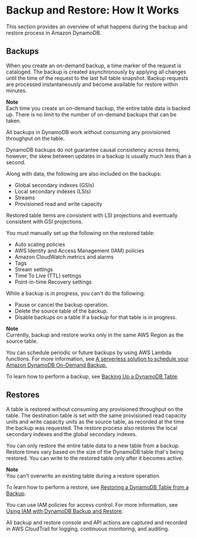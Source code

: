 # Backup and Restore: How It Works<a name="backuprestore_HowItWorks"></a>

This section provides an overview of what happens during the backup and restore process in Amazon DynamoDB\.

## Backups<a name="backuprestore_HowItWorks-backup"></a>

 When you create an on\-demand backup, a time marker of the request is cataloged\. The backup is created asynchronously by applying all changes until the time of the request to the last full table snapshot\. Backup requests are processed instantaneously and become available for restore within minutes\. 

**Note**  
 Each time you create an on\-demand backup, the entire table data is backed up\. There is no limit to the number of on\-demand backups that can be taken\.

All backups in DynamoDB work without consuming any provisioned throughput on the table\. 

DynamoDB backups do not guarantee causal consistency across items; however, the skew between updates in a backup is usually much less than a second\.

 Along with data, the following are also included on the backups: 
+ Global secondary indexes \(GSIs\)
+ Local secondary indexes \(LSIs\)
+ Streams
+ Provisioned read and write capacity

Restored table items are consistent with LSI projections and eventually consistent with GSI projections\. 

You must manually set up the following on the restored table:
+ Auto scaling policies
+ AWS Identity and Access Management \(IAM\) policies
+ Amazon CloudWatch metrics and alarms
+ Tags
+ Stream settings
+ Time To Live \(TTL\) settings
+ Point-in-time Recovery settings

While a backup is in progress, you can't do the following:
+ Pause or cancel the backup operation\.
+ Delete the source table of the backup\.
+ Disable backups on a table if a backup for that table is in progress\.

**Note**  
 Currently, backup and restore works only in the same AWS Region as the source table\. 

 You can schedule periodic or future backups by using AWS Lambda functions\. For more information, see [A serverless solution to schedule your Amazon DynamoDB On\-Demand Backup\.](https://aws.amazon.com/blogs/database/a-serverless-solution-to-schedule-your-amazon-dynamodb-on-demand-backup/) 

To learn how to perform a backup, see [Backing Up a DynamoDB Table](Backup.Tutorial.md)\.

## Restores<a name="backuprestore_HowItWorks-restore"></a>

A table is restored without consuming any provisioned throughput on the table\. The destination table is set with the same provisioned read capacity units and write capacity units as the source table, as recorded at the time the backup was requested\. The restore process also restores the local secondary indexes and the global secondary indexes\. 

 You can only restore the entire table data to a new table from a backup\. Restore times vary based on the size of the DynamoDB table that's being restored\. You can write to the restored table only after it becomes active\. 

**Note**  
 You can't overwrite an existing table during a restore operation\. 

To learn how to perform a restore, see [Restoring a DynamoDB Table from a Backup](Restore.Tutorial.md)\. 

 You can use IAM policies for access control\. For more information, see [Using IAM with DynamoDB Backup and Restore](backuprestore_IAM.md)\. 

 All backup and restore console and API actions are captured and recorded in AWS CloudTrail for logging, continuous monitoring, and auditing\. 
